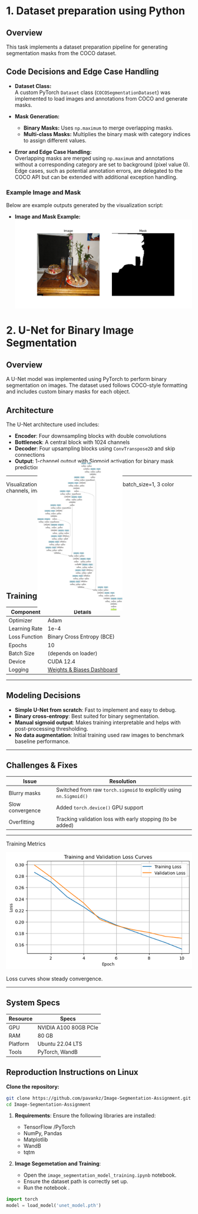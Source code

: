 # 1. Dataset preparation using Python

## Overview
This task implements a dataset preparation pipeline for generating segmentation masks from the COCO dataset.

## Code Decisions and Edge Case Handling
- **Dataset Class:**  
  A custom PyTorch `Dataset` class (`COCOSegmentationDataset`) was implemented to load images and annotations from COCO and generate masks.
  
- **Mask Generation:**  
  - **Binary Masks:** Uses `np.maximum` to merge overlapping masks.
  - **Multi-class Masks:** Multiplies the binary mask with category indices to assign different values.
  
- **Error and Edge Case Handling:**  
  Overlapping masks are merged using `np.maximum` and annotations without a corresponding category are set to background (pixel value 0). Edge cases, such as potential annotation errors, are delegated to the COCO API but can be extended with additional exception handling.

### Example Image and Mask

Below are example outputs generated by the visualization script:

- **Image and Mask Example:**  
  ![Example Image](https://github.com/pavankz/Image-Segmentation-Assignmnet/blob/main/COCO/visualize_images/img_0010.png)

  
#  2. U-Net for Binary Image Segmentation
## Overview

A U-Net model was implemented using PyTorch to perform binary segmentation on images. The dataset used follows COCO-style formatting and includes custom binary masks for each object.

## Architecture
The U-Net architecture used includes:

- **Encoder**: Four downsampling blocks with double convolutions
- **Bottleneck**: A central block with 1024 channels
- **Decoder**: Four upsampling blocks using `ConvTranspose2D` and skip connections
- **Output**: 1-channel output with Sigmoid activation for binary mask prediction

---
Visualization of architecture with sample input : batch_size=1, 3 color channels, image size 224x224
<img src="https://github.com/pavankz/Image-Segmentation-Assignmnet/blob/main/COCO/unet_architecture.png?raw=true" style="transform: rotate(90deg); width:400px;" />
##  Training Configuration

| Component       | Details              |
|----------------|----------------------|
| Optimizer       | Adam                |
| Learning Rate   | 1e-4                |
| Loss Function   | Binary Cross Entropy (BCE) |
| Epochs          | 10                  |
| Batch Size      | (depends on loader) |
| Device          | CUDA 12.4   |
| Logging         | [Weights & Biases Dashboard](https://wandb.ai/pavankumaar-amgoth-indian-institute-of-science/unet-segmentation/runs/6fq0lu4l?nw=nwuserpavankumaaramgoth) |

---
##  Modeling Decisions

- **Simple U-Net from scratch**: Fast to implement and easy to debug.
- **Binary cross-entropy**: Best suited for binary segmentation.
- **Manual sigmoid output**: Makes training interpretable and helps with post-processing thresholding.
- **No data augmentation**: Initial training used raw images to benchmark baseline performance.

---
##  Challenges & Fixes

| Issue | Resolution |
|-------|------------|
| Blurry masks | Switched from raw `torch.sigmoid` to explicitly using `nn.Sigmoid()` |
| Slow convergence | Added `torch.device()` GPU support |
| Overfitting | Tracking validation loss with early stopping (to be added) |

---

Training Metrics

![loss_curves](https://github.com/pavankz/Image-Segmentation-Assignmnet/blob/main/COCO/wandb_loss_curve.png)

Loss curves show steady convergence.

---
##  System Specs

| Resource | Specs |
|----------|-------|
| GPU      | NVIDIA A100 80GB PCIe |
| RAM      | 80 GB |
| Platform | Ubuntu 22.04 LTS |
| Tools    | PyTorch, WandB | 


## Reproduction Instructions on Linux
**Clone the repository:**
   ```bash
   git clone https://github.com/pavankz/Image-Segmentation-Assignment.git
   cd Image-Segmentation-Assignment
```

1. **Requirements**:
    Ensure the following libraries are installed:
    - TensorFlow /PyTorch
    - NumPy, Pandas
    - Matplotlib
    - WandB
    - tqtm

2. **Image Segemetation and Training**:
    - Open the `image_segmentation_model_training.ipynb` notebook.
    - Ensure the dataset path is correctly set up.
    - Run the notebook .

  ```python
import torch
model = load_model('unet_model.pth')
 ```
